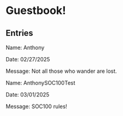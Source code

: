 # Guestbook!
## Entries
Name: Anthony

Date: 02/27/2025

Message: Not all those who wander are lost.

Name: AnthonySOC100Test

Date: 03/01/2025

Message: SOC100 rules!
